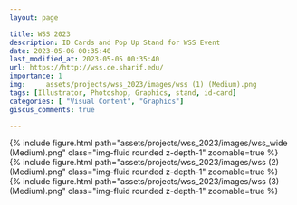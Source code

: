 ```yaml
---
layout: page

title: WSS 2023
description: ID Cards and Pop Up Stand for WSS Event
date: 2023-05-06 00:35:40 
last_modified_at: 2023-05-05 00:35:40 
url: https://http://wss.ce.sharif.edu/
importance: 1
img:     assets/projects/wss_2023/images/wss (1) (Medium).png
tags: [Illustrator, Photoshop, Graphics, stand, id-card]
categories: [ "Visual Content", "Graphics"]
giscus_comments: true

---
```


<div class="row mt-3 align-items-center">
    <div class="col-sm-12 offset-md-12 align-self-center  mt-12 mt-md-12">
         {% include figure.html path="assets/projects/wss_2023/images/wss_wide (Medium).png" class="img-fluid rounded z-depth-1" zoomable=true %}
    </div>
</div>


<div class="row mt-3">
    <div class="col-sm mt-3 mt-md-0">
        {% include figure.html path="assets/projects/wss_2023/images/wss (2) (Medium).png" class="img-fluid rounded z-depth-1" zoomable=true %}
    </div>
    <div class="col-sm mt-3 mt-md-0">
        {% include figure.html path="assets/projects/wss_2023/images/wss (3) (Medium).png" class="img-fluid rounded z-depth-1" zoomable=true %}
    </div>
    

</div>

